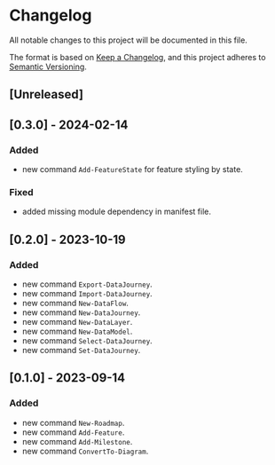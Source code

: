 # Changelog

All notable changes to this project will be documented in this file.

The format is based on [Keep a Changelog](https://keepachangelog.com/en/1.0.0/),
and this project adheres to [Semantic Versioning](https://semver.org/spec/v2.0.0.html).

## [Unreleased]

## [0.3.0] - 2024-02-14

### Added

- new command `Add-FeatureState` for feature styling by state.

### Fixed

- added missing module dependency in manifest file.

## [0.2.0] - 2023-10-19

### Added

- new command `Export-DataJourney`.
- new command `Import-DataJourney`.
- new command `New-DataFlow`.
- new command `New-DataJourney`.
- new command `New-DataLayer`.
- new command `New-DataModel`.
- new command `Select-DataJourney`.
- new command `Set-DataJourney`.

## [0.1.0] - 2023-09-14

### Added

- new command `New-Roadmap`.
- new command `Add-Feature`.
- new command `Add-Milestone`.
- new command `ConvertTo-Diagram`.

<!-- markdownlint-configure-file {"MD024": { "siblings_only": true } } -->